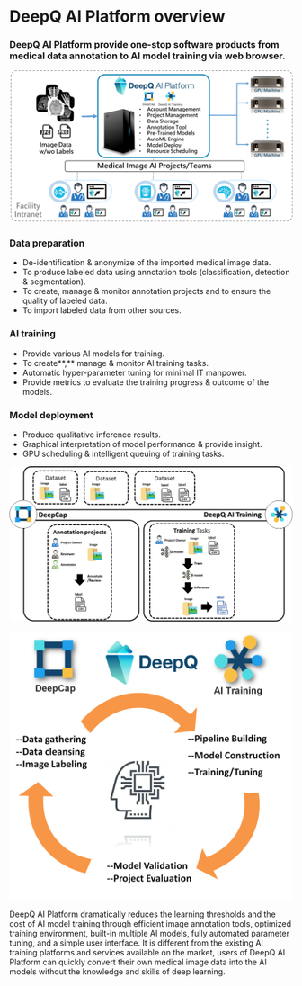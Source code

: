 # DeepQ AI Platform overview

### DeepQ AI Platform provide one-stop software products from medical data annotation to AI model training via web browser.

![](../.gitbook/assets/aip-overview.png)

### **Data preparation**

*  De-identification & anonymize of the imported medical image data.
*  To produce labeled data using annotation tools \(classification, detection & segmentation\).
*  To create, manage & monitor annotation projects and to ensure the quality of labeled data.
* To import labeled data from other sources.

### **AI training**

* Provide various AI models for training.
* To create**,** manage & monitor AI training tasks.
* Automatic hyper-parameter tuning for minimal IT manpower.
*  Provide metrics to evaluate the training progress & outcome of the models.

### **Model deployment**

* Produce qualitative inference results.
* Graphical interpretation of model performance & provide insight.
* GPU scheduling & intelligent queuing of training tasks.

![](../.gitbook/assets/image%20%28139%29.png)



![](../.gitbook/assets/image%20%2866%29.png)

DeepQ AI Platform dramatically reduces the learning thresholds and the cost of AI model training through efficient image annotation tools, optimized training environment, built-in multiple AI models, fully automated parameter tuning, and a simple user interface. It is different from the existing AI training platforms and services available on the market, users of DeepQ AI Platform can quickly convert their own medical image data into the AI models without the knowledge and skills of deep learning.

### 

